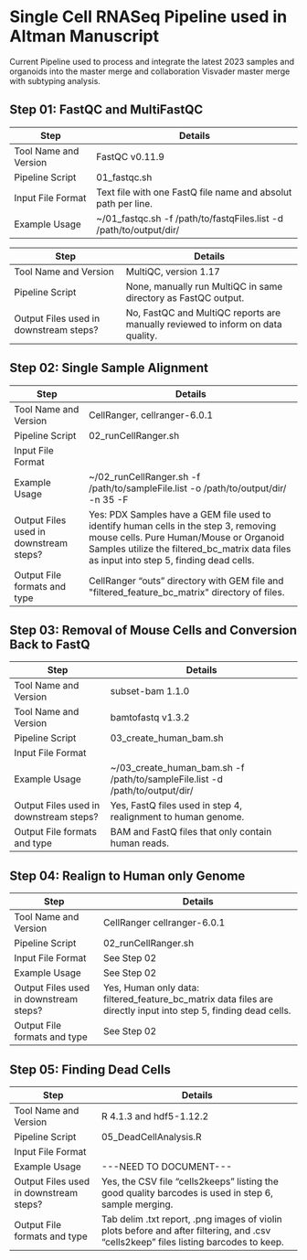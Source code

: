 # Single Cell RNASeq Pipeline used in Altman Manuscript
Current Pipeline used to process and integrate the latest 2023 samples and organoids into the master merge and collaboration Visvader master merge with subtyping analysis.

## Step 01: FastQC and MultiFastQC

Step | Details
---  | ---
Tool Name and Version | FastQC v0.11.9
Pipeline Script | 01_fastqc.sh
Input File Format | Text file with one FastQ file name and absolut path per line.
Example Usage | ~/01_fastqc.sh -f /path/to/fastqFiles.list -d /path/to/output/dir/

Step | Details
---  | ---
Tool Name and Version | MultiQC, version 1.17
Pipeline Script | None, manually run MultiQC in same directory as FastQC output.
Output Files used in downstream steps? | No, FastQC and MultiQC reports are manually reviewed to inform on data quality.


## Step 02: Single Sample Alignment

Step | Details
---  | ---
Tool Name and Version | CellRanger, cellranger-6.0.1
Pipeline Script |  02_runCellRanger.sh
Input File Format | 
Example Usage | ~/02_runCellRanger.sh -f /path/to/sampleFile.list -o /path/to/output/dir/ -n 35 -F
Output Files used in downstream steps? | Yes: PDX Samples have a GEM file used to identify human cells in the step 3, removing mouse cells.  Pure Human/Mouse or Organoid Samples utilize the filtered_bc_matrix data files as input into step 5, finding dead cells.
Output File formats and type | CellRanger “outs” directory with GEM file and "filtered_feature_bc_matrix" directory of files.

## Step 03: Removal of Mouse Cells and Conversion Back to FastQ

Step | Details
---  | ---
Tool Name and Version | subset-bam 1.1.0
Tool Name and Version | bamtofastq v1.3.2
Pipeline Script | 03_create_human_bam.sh
Input File Format | 
Example Usage | ~/03_create_human_bam.sh -f /path/to/sampleFile.list  -d /path/to/output/dir/
Output Files used in downstream steps? | Yes, FastQ files used in step 4, realignment to human genome.
Output File formats and type | BAM and FastQ files that only contain human reads.

## Step 04: Realign to Human only Genome

Step | Details
---  | ---
Tool Name and Version | CellRanger cellranger-6.0.1
Pipeline Script | 02_runCellRanger.sh
Input File Format | See Step 02
Example Usage | See Step 02
Output Files used in downstream steps? | Yes, Human only data: filtered_feature_bc_matrix data files are directly input into step 5, finding dead cells.
Output File formats and type | See Step 02


## Step 05: Finding Dead Cells

Step | Details
---  | ---
Tool Name and Version | R 4.1.3 and hdf5-1.12.2
Pipeline Script | 05_DeadCellAnalysis.R
Input File Format | 
Example Usage | ---NEED TO DOCUMENT---
Output Files used in downstream steps? | Yes, the CSV file “cells2keeps” listing the good quality barcodes is used in step 6, sample merging.
Output File formats and type | Tab delim .txt report, .png images of violin plots before and after filtering, and .csv “cells2keep” files listing barcodes to keep.




































